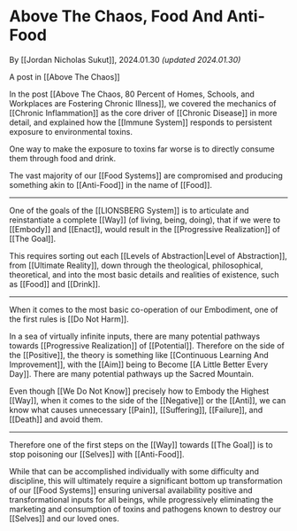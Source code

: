 # Above The Chaos, Food And Anti-Food

By [[Jordan Nicholas Sukut]], 2024.01.30 _(updated 2024.01.30)_  

A post in [[Above The Chaos]]  

In the post [[Above The Chaos, 80 Percent of Homes, Schools, and Workplaces are Fostering Chronic Illness]], we covered the mechanics of [[Chronic Inflammation]] as the core driver of [[Chronic Disease]] in more detail, and explained how the [[Immune System]] responds to persistent exposure to environmental toxins. 

One way to make the exposure to toxins far worse is to directly consume them through food and drink. 

The vast majority of our [[Food Systems]] are compromised and producing something akin to [[Anti-Food]] in the name of [[Food]]. 

____

One of the goals of the [[LIONSBERG System]] is to articulate and reinstantiate a complete [[Way]] (of living, being, doing), that if we were to [[Embody]] and [[Enact]], would result in the [[Progressive Realization]] of [[The Goal]]. 

This requires sorting out each [[Levels of Abstraction|Level of Abstraction]], from [[Ultimate Reality]], down through the theological, philosophical, theoretical, and into the most basic details and realities of existence, such as [[Food]] and [[Drink]]. 
___

When it comes to the most basic co-operation of our Embodiment, one of the first rules is [[Do Not Harm]]. 

In a sea of virtually infinite inputs, there are many potential pathways towards [[Progressive Realization]] of [[Potential]]. Therefore on the side of the [[Positive]], the theory is something like [[Continuous Learning And Improvement]], with the [[Aim]] being to Become [[A Little Better Every Day]]. There are many potential pathways up the Sacred Mountain. 

Even though [[We Do Not Know]] precisely how to Embody the Highest [[Way]], when it comes to the side of the [[Negative]] or the [[Anti]], we can know what causes unnecessary [[Pain]], [[Suffering]], [[Failure]], and [[Death]] and avoid them. 
____

Therefore one of the first steps on the [[Way]] towards [[The Goal]] is to stop poisoning our [[Selves]] with [[Anti-Food]]. 

While that can be accomplished individually with some difficulty and discipline, this will ultimately require a significant bottom up transformation of our [[Food Systems]] ensuring universal availability positive and transformational inputs for all beings, while progressively eliminating the marketing and consumption of toxins and pathogens known to destroy our [[Selves]] and our loved ones. 





